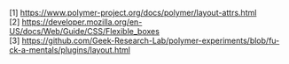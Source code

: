 [1] https://www.polymer-project.org/docs/polymer/layout-attrs.html <br>
[2] https://developer.mozilla.org/en-US/docs/Web/Guide/CSS/Flexible_boxes <br>
[3] https://github.com/Geek-Research-Lab/polymer-experiments/blob/fu-ck-a-mentals/plugins/layout.html <br>
